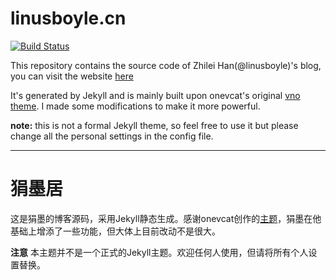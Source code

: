 # linusboyle.cn

[![Build Status](https://travis-ci.com/linusboyle/linusboyle.cn.svg?branch=master)](https://travis-ci.com/linusboyle/linusboyle.cn)

This repository contains the source code of Zhilei Han(@linusboyle)'s blog, you can visit the website [here](https://linusboyle.cn)

It's generated by Jekyll and is mainly built upon onevcat's original [vno theme](https://github.com/onevcat/vno-jekyll). I made some modifications to make it more powerful.

**note:** this is not a formal Jekyll theme, so feel free to use it but please change all the personal settings in the config file.

---

# 狷墨居

这是狷墨的博客源码，采用Jekyll静态生成。感谢onevcat创作的[主题](https://github.com/onevcat/vno-jekyll)，狷墨在他基础上增添了一些功能，但大体上目前改动不是很大。

**注意** 本主题并不是一个正式的Jekyll主题。欢迎任何人使用，但请将所有个人设置替换。
